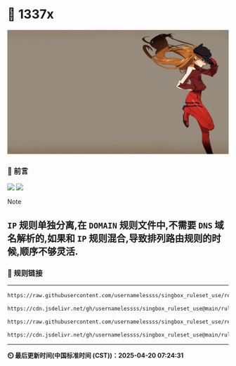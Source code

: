 
# 🧸 1337x
![](https://raw.githubusercontent.com/usernamelessss/picture-bed/main/images/202504042256831.jpg)
### 📣 前言
![](https://shields.io/badge/-移除重复规则-ff69b4) ![](https://shields.io/badge/-IP&nbsp;规则单独存放不与&nbsp;DOMAIN&nbsp;等混合-green)
> [!NOTE]
**`IP` 规则单独分离,在 `DOMAIN` 规则文件中,不需要 `DNS` 域名解析的,如果和 `IP` 规则混合,导致排列路由规则的时候,顺序不够灵活.**
---

###  🔗 规则链接
---

```url
https://raw.githubusercontent.com/usernamelessss/singbox_ruleset_use/refs/heads/main/rule/1337x/1337x_No_IP.json
```

```url
https://cdn.jsdelivr.net/gh/usernamelessss/singbox_ruleset_use@main/rule/1337x/1337x_No_IP.json
```

```url
https://raw.githubusercontent.com/usernamelessss/singbox_ruleset_use/refs/heads/main/rule/1337x/1337x_No_IP.srs
```

```url
https://cdn.jsdelivr.net/gh/usernamelessss/singbox_ruleset_use@main/rule/1337x/1337x_No_IP.srs
```

---
**⏲️ 最后更新时间(中国标准时间 (CST))：2025-04-20 07:24:31**